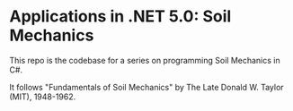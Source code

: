 # Applications in .NET 5.0: Soil Mechanics

This repo is the codebase for a series on programming Soil Mechanics in C#.

It follows "Fundamentals of Soil Mechanics" by The Late Donald W. Taylor (MIT), 1948-1962.

